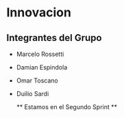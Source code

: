 # Innovacion

## Integrantes del Grupo 
* Marcelo Rossetti
* Damian Espindola
* Omar Toscano
* Duilio Sardi


  ** Estamos en el Segundo Sprint **
  
